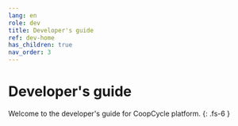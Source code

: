 ```yaml
---
lang: en
role: dev
title: Developer's guide
ref: dev-home
has_children: true
nav_order: 3
---
```


# Developer's guide

Welcome to the developer's guide for CoopCycle platform.
{: .fs-6 }
